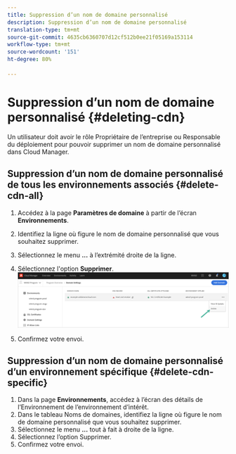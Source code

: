 ```yaml
---
title: Suppression d’un nom de domaine personnalisé
description: Suppression d’un nom de domaine personnalisé
translation-type: tm+mt
source-git-commit: 4635cb6360707d12cf512b0ee21f05169a153114
workflow-type: tm+mt
source-wordcount: '151'
ht-degree: 80%

---
```



# Suppression d’un nom de domaine personnalisé {#deleting-cdn}

Un utilisateur doit avoir le rôle Propriétaire de l’entreprise ou Responsable du déploiement pour pouvoir supprimer un nom de domaine personnalisé dans Cloud Manager.

## Suppression d’un nom de domaine personnalisé de tous les environnements associés {#delete-cdn-all}

1. Accédez à la page **Paramètres de domaine** à partir de l’écran **Environnements**.

1. Identifiez la ligne où figure le nom de domaine personnalisé que vous souhaitez supprimer.

1. Sélectionnez le menu **...** à l’extrémité droite de la ligne.

1. Sélectionnez l&#39;option **Supprimer**.
   ![](/help/implementing/cloud-manager/assets/cdn/cdn-delete.png)

1. Confirmez votre envoi.


## Suppression d’un nom de domaine personnalisé d’un environnement spécifique {#delete-cdn-specific}

1. Dans la page **Environnements**, accédez à l’écran des détails de l’Environnement de l’environnement d’intérêt.
1. Dans le tableau Noms de domaines, identifiez la ligne où figure le nom de domaine personnalisé que vous souhaitez supprimer.
1. Sélectionnez le menu **...** tout à fait à droite de la ligne.
1. Sélectionnez l’option Supprimer.
1. Confirmez votre envoi.
